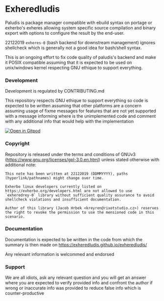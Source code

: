 # Exheredludis

Paludis is package manager compatible with ebuild syntax on portage or exherbo's exheres allowing system specific source compilation and binary export with options to configure the result by the end-user.

22122019 `exheres-0` (bash backend for downstream management) ignores shellcheck which is generally not a good idea for bash/shell syntax.

This is an ongoing effort to fix code quality of paludis's backend and
make it POSIX compatible assuming that it is expected to be used on
unix/windows kernel respecting GNU ethique to support everything.

### Development

Development is regulated by CONTRIBUTING.md

This repository respects GNU ethique to support everything so code is expected to be written assuming that other platforms are a concern assuming usage of fixme messages for features that are not yet supported with a message informing where is the unimplemented code and comment with any additional info that would help with the implementation

[![Open in Gitpod](https://gitpod.io/button/open-in-gitpod.svg)](https://gitpod.io/#https://github.com/exheredludis/exheredludis)

### Copyright

Repository is released under the terms and conditions of GNUv3 (https://www.gnu.org/licenses/gpl-3.0.en.html) unless stated otherwise with additional note:

```
This note has been written at 22122019 (DDMMYYYY), paths (hyperlink/pathnames) might change over time.

Exherbo linux developers currently listed on https://exherbo.org/developers.html are not allowed to use `exheredrey-0` library without sufficient quality assurance to avoid shellcheck violations and insufficient documentation.

Author of this library (Jacob Hrbek <kreyren@rixotstudio.cz>) reserves the right to revoke the permission to use the mensioned code in this scenario.
```

### Documentation

Documentation is expected to be written in the code from which the summary is then made on https://exheredludis.github.io/exheredludis/

Any relevant information is welcommed and endorsed

### Support

We are all idiots, ask any relevant question and you will get an answer where you are expected to verify provided info and confront the author if wrong or inaccurate info was provided to reduce false info which is counter-productive
